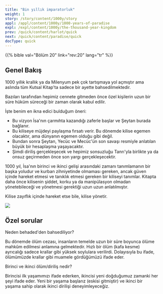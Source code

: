 ```yaml
---
title: "Bin yıllık imparatorluk"
weight: 1
story: /story/content/1000y/story
appl: /appl/content/1000y/1000-years-of-paradise
expl: /expl/content/1000y/the-thousand-year-kingdom
prev: /quick/content/harlot/quick
next: /quick/content/paradise/quick
docType: quick
---
```


{{% bible val="Bölüm 20" link="rev:20" lang="tr" %}}


## Genel Bakış

1000 yıllık krallık ya da Milenyum pek çok tartışmaya yol açmıştır ama aslında tüm Kutsal Kitap'ta sadece bir ayette bahsedilmektedir.

Bazıları tarafından hepimiz cennete gitmeden önce özel kişilerin uzun bir süre hüküm süreceği bir zaman olarak kabul edilir.

İşte benim en ikna edici bulduğum öneri:
- Bu vizyon İsa'nın çarmıhta kazandığı zaferle başlar ve Şeytan burada bağlanır.
- Bu kiliseye müjdeyi paylaşma fırsatı verir. Bu dönemde kilise egemen olacaktır, ama dünyanın egemen olduğu gibi değil.
- Bundan sonra Şeytan, Yecüc ve Mecüc'ün son savaşı resmiyle anlatılan büyük bir hesaplaşma yaşayacaktır.
- Şimdi diriliş gerçekleşecek ve hepimiz sonsuzluğu Tanrı'yla birlikte ya da onsuz geçirmeden önce son yargı gerçekleşecektir.

1000 yıl, İsa'nın birinci ve ikinci gelişi arasındaki zamanı tanımlamanın bir başka yoludur ve kurban zihniyetinde olmaması gereken, ancak güven içinde hareket etmesi ve tanıklık etmesi gereken bir kiliseyi tanımlar. Kitapta daha önce kilisenin şiddet, korku ya da manipülasyon olmadan yönetebileceği ve yönetmesi gerektiği uzun uzun anlatılmıştır.

Kilise zayıflık içinde hareket etse bile, kilise yönetir.

![](/images/1000_tr.jpg)

## Özel sorular

Neden behaded'den bahsediliyor? 

Bu dönemde ölüm cezası, insanların temelde uzun bir süre boyunca ölüme mahkûm edilmesi anlamına gelmektedir. Hızlı bir ölüm (kafa kesme) ayrıcalığı sadece krallar gibi yüksek soylulara verilirdi. Dolayısıyla bu ifade, ölümümüzde krallar gibi muamele gördüğümüzü ifade eder.

Birinci ve ikinci ölüm/diriliş nedir?

Birincisi ilk yaşamımızı ifade ederken, ikincisi yeni doğduğumuz zamanki her şeyi ifade eder. Yeni bir yaşama başlarız (eskisi gitmiştir) ve ikinci bir yaşama sahip olarak ikinci dirilişi deneyimleyeceğiz.

